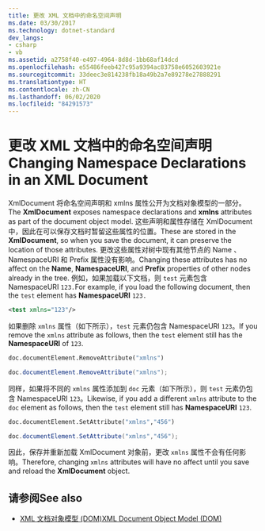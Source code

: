 ```yaml
---
title: 更改 XML 文档中的命名空间声明
ms.date: 03/30/2017
ms.technology: dotnet-standard
dev_langs:
- csharp
- vb
ms.assetid: a2758f40-e497-4964-8d8d-1bb68af14dcd
ms.openlocfilehash: e55486feeb427c95a9394ac83758e6052603921e
ms.sourcegitcommit: 33deec3e814238fb18a49b2a7e89278e27888291
ms.translationtype: HT
ms.contentlocale: zh-CN
ms.lasthandoff: 06/02/2020
ms.locfileid: "84291573"
---
```

# <a name="changing-namespace-declarations-in-an-xml-document"></a><span data-ttu-id="25ee7-102">更改 XML 文档中的命名空间声明</span><span class="sxs-lookup"><span data-stu-id="25ee7-102">Changing Namespace Declarations in an XML Document</span></span>
<span data-ttu-id="25ee7-103">XmlDocument  将命名空间声明和 xmlns  属性公开为文档对象模型的一部分。</span><span class="sxs-lookup"><span data-stu-id="25ee7-103">The **XmlDocument** exposes namespace declarations and **xmlns** attributes as part of the document object model.</span></span> <span data-ttu-id="25ee7-104">这些声明和属性存储在 XmlDocument  中，因此在可以保存文档时暂留这些属性的位置。</span><span class="sxs-lookup"><span data-stu-id="25ee7-104">These are stored in the **XmlDocument**, so when you save the document, it can preserve the location of those attributes.</span></span> <span data-ttu-id="25ee7-105">更改这些属性对树中现有其他节点的 Name  、NamespaceURI  和 Prefix  属性没有影响。</span><span class="sxs-lookup"><span data-stu-id="25ee7-105">Changing these attributes has no affect on the **Name**, **NamespaceURI**, and **Prefix** properties of other nodes already in the tree.</span></span> <span data-ttu-id="25ee7-106">例如，如果加载以下文档，则 `test` 元素包含 NamespaceURI  `123.`</span><span class="sxs-lookup"><span data-stu-id="25ee7-106">For example, if you load the following document, then the `test` element has **NamespaceURI** `123.`</span></span>  
  
```xml  
<test xmlns="123"/>  
```  
  
 <span data-ttu-id="25ee7-107">如果删除 `xmlns` 属性（如下所示），`test` 元素仍包含 NamespaceURI  `123`。</span><span class="sxs-lookup"><span data-stu-id="25ee7-107">If you remove the `xmlns` attribute as follows, then the `test` element still has the **NamespaceURI** of `123`.</span></span>  
  
```vb  
doc.documentElement.RemoveAttribute("xmlns")  
```  
  
```csharp  
doc.documentElement.RemoveAttribute("xmlns");  
```  
  
 <span data-ttu-id="25ee7-108">同样，如果将不同的 `xmlns` 属性添加到 `doc` 元素（如下所示），则 `test` 元素仍包含 NamespaceURI  `123`。</span><span class="sxs-lookup"><span data-stu-id="25ee7-108">Likewise, if you add a different `xmlns` attribute to the `doc` element as follows, then the `test` element still has **NamespaceURI** `123`.</span></span>  
  
```vb  
doc.documentElement.SetAttribute("xmlns","456")
```  
  
```csharp  
doc.documentElement.SetAttribute("xmlns","456");  
```  
  
 <span data-ttu-id="25ee7-109">因此，保存并重新加载 XmlDocument  对象前，更改 `xmlns` 属性不会有任何影响。</span><span class="sxs-lookup"><span data-stu-id="25ee7-109">Therefore, changing `xmlns` attributes will have no affect until you save and reload the **XmlDocument** object.</span></span>  
  
## <a name="see-also"></a><span data-ttu-id="25ee7-110">请参阅</span><span class="sxs-lookup"><span data-stu-id="25ee7-110">See also</span></span>

- [<span data-ttu-id="25ee7-111">XML 文档对象模型 (DOM)</span><span class="sxs-lookup"><span data-stu-id="25ee7-111">XML Document Object Model (DOM)</span></span>](xml-document-object-model-dom.md)

